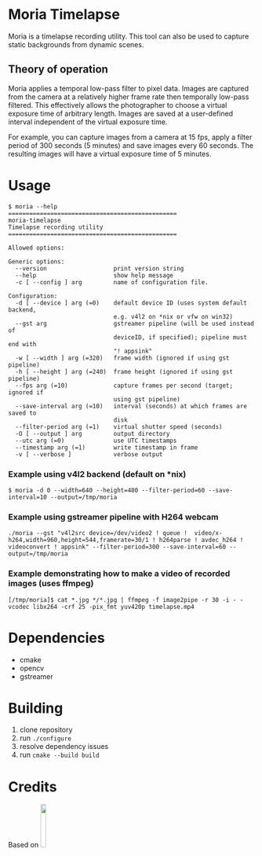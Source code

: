 # Moria Timelapse

Moria is a timelapse recording utility. This tool can also be used to capture static backgrounds from dynamic scenes.

## Theory of operation

Moria applies a temporal low-pass filter to pixel data. Images are captured from the camera at a relatively higher
frame rate then temporally low-pass filtered. This effectively allows the photographer to choose a virtual exposure
time of arbitrary length. Images are saved at a user-defined interval independent of the virtual exposure time.

For example, you can capture images from a camera at 15 fps, apply a filter period of 300 seconds (5 minutes) and save images every 60 seconds. The resulting images will have a virtual exposure time of 5 minutes.

# Usage

```
$ moria --help
================================================
moria-timelapse
Timelapse recording utility
================================================

Allowed options:

Generic options:
  --version                   print version string
  --help                      show help message
  -c [ --config ] arg         name of configuration file.

Configuration:
  -d [ --device ] arg (=0)    default device ID (uses system default backend, 
                              e.g. v4l2 on *nix or vfw on win32)
  --gst arg                   gstreamer pipeline (will be used instead of 
                              deviceID, if specified); pipeline must end with 
                              "! appsink"
  -w [ --width ] arg (=320)   frame width (ignored if using gst pipeline)
  -h [ --height ] arg (=240)  frame height (ignored if using gst pipeline)
  --fps arg (=10)             capture frames per second (target; ignored if 
                              using gst pipeline)
  --save-interval arg (=10)   interval (seconds) at which frames are saved to 
                              disk
  --filter-period arg (=1)    virtual shutter speed (seconds)
  -O [ --output ] arg         output directory
  --utc arg (=0)              use UTC timestamps
  --timestamp arg (=1)        write timestamp in frame
  -v [ --verbose ]            verbose output
```

### Example using v4l2 backend (default on *nix)

```
$ moria -d 0 --width=640 --height=480 --filter-period=60 --save-interval=10 --output=/tmp/moria
```

### Example using gstreamer pipeline with H264 webcam

```
./moria --gst "v4l2src device=/dev/video2 ! queue !  video/x-h264,width=960,height=544,framerate=30/1 ! h264parse ! avdec_h264 ! videoconvert ! appsink" --filter-period=300 --save-interval=60 --output=/tmp/moria
```

### Example demonstrating how to make a video of recorded images (uses ffmpeg)

```
[/tmp/moria]$ cat *.jpg */*.jpg | ffmpeg -f image2pipe -r 30 -i - -vcodec libx264 -crf 25 -pix_fmt yuv420p timelapse.mp4
```

# Dependencies

* cmake
* opencv
* gstreamer

# Building

1) clone repository
2) run `./configure`
3) resolve dependency issues
4) run `cmake --build build`

# Credits 

Based on <a href="https://github.com/cginternals/cmake-init/"><img src="https://raw.githubusercontent.com/cginternals/cmake-init/master/cmake-init-logo.svg?sanitize=true" width="15%"></a>
